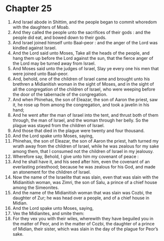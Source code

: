 # Chapter 25

1. And Israel abode in Shittim, and the people began to commit whoredom with the daughters of Moab.
2. And they called the people unto the sacrifices of their gods : and the people did eat, and bowed down to their gods.
3. And Israel joined himself unto Baal–peor : and the anger of the Lord was kindled against Israel.
4. And the Lord said unto Moses, Take all the heads of the people, and hang them up before the Lord against the sun, that the fierce anger of the Lord may be turned away from Israel.
5. And Moses said unto the judges of Israel, Slay ye every one his men that were joined unto Baal–peor.
6. And, behold, one of the children of Israel came and brought unto his brethren a Midianitish woman in the sight of Moses, and in the sight of all the congregation of the children of Israel, who were weeping before the door of the tabernacle of the congregation.
7. And when Phinehas, the son of Eleazar, the son of Aaron the priest, saw it, he rose up from among the congregation, and took a javelin in his hand;
8. And he went after the man of Israel into the tent, and thrust both of them through, the man of Israel, and the woman through her belly. So the plague was stayed from the children of Israel.
9. And those that died in the plague were twenty and four thousand.
10. And the Lord spake unto Moses, saying,
11. Phinehas, the son of Eleazar, the son of Aaron the priest, hath turned my wrath away from the children of Israel, while he was zealous for my sake among them, that I consumed not the children of Israel in my jealousy.
12. Wherefore say, Behold, I give unto him my covenant of peace :
13. And he shall have it, and his seed after him, even the covenant of an everlasting priesthood; because he was zealous for his God, and made an atonement for the children of Israel.
14. Now the name of the Israelite that was slain, even that was slain with the Midianitish woman, was Zimri, the son of Salu, a prince of a chief house among the Simeonites.
15. And the name of the Midianitish woman that was slain was Cozbi, the daughter of Zur; he was head over a people, and of a chief house in Midian.
16. And the Lord spake unto Moses, saying,
17. Vex the Midianites, and smite them:
18. For they vex you with their wiles, wherewith they have beguiled you in the matter of Peor, and in the matter of Cozbi, the daughter of a prince of Midian, their sister, which was slain in the day of the plague for Peor’s sake.

